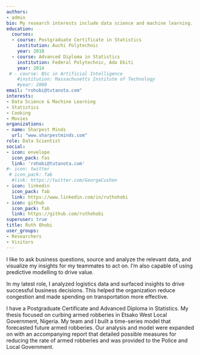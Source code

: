 ```yaml
---
authors:
- admin
bio: My research interests include data science and machine learning.
education:
  courses:
  - course: Postgraduate Certificate in Statistics
    institution: Auchi Polytechnic
    year: 2018
  - course: Advanced Diploma in Statistics
    institution: Federal Polytechnic, Ado Ekiti
    year: 2014
 # - course: BSc in Artificial Intelligence
    #institution: Massachusetts Institute of Technology
    #year: 2008
email: "rohobi@tutanota.com"
interests:
- Data Science & Machine Learning
- Statistics
- Cooking
- Movies
organizations:
- name: Sharpest Minds
  url: "www.sharpestminds.com"
role: Data Scientist
social:
- icon: envelope
  icon_pack: fas
  link: 'rohobi@tutanota.com'
#- icon: twitter
 # icon_pack: fab
  #link: https://twitter.com/GeorgeCushen
- icon: linkedin
  icon_pack: fab
  link: https://www.linkedin.com/in/ruthohobi
- icon: github
  icon_pack: fab
  link: https://github.com/ruthohobi
superuser: true
title: Ruth Ohobi
user_groups:
- Researchers
- Visitors
---
```


I like to ask business questions, source and analyze the relevant data, and visualize my insights for my teammates to act on. I’m also capable of using predictive modelling to drive value.

In my latest role, I analyzed logistics data and surfaced insights to drive successful business decisions. This helped the organization reduce congestion and made spending on transportation more effective.

I have a Postgraduate Certificate and Advanced Diploma in Statistics. My thesis focused on curbing armed robberies in Etsako West Local Government, Nigeria. My team and I built a time-series model that forecasted future armed robberies. Our analysis and model were expanded on with an accompanying report that detailed possible measures for reducing the rate of armed robberies and was provided to the Police and Local Government.
